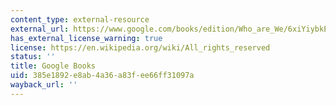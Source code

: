 ```yaml
---
content_type: external-resource
external_url: https://www.google.com/books/edition/Who_are_We/6xiYiybkE8kC?hl=en&gbpv=1
has_external_license_warning: true
license: https://en.wikipedia.org/wiki/All_rights_reserved
status: ''
title: Google Books
uid: 385e1892-e8ab-4a36-a83f-ee66ff31097a
wayback_url: ''
---
```

